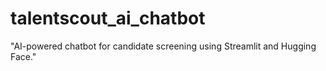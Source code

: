# talentscout_ai_chatbot
"AI-powered chatbot for candidate screening using Streamlit and Hugging Face."

